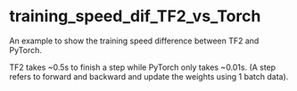 # training_speed_dif_TF2_vs_Torch
An example to show the training speed difference between TF2 and PyTorch.

TF2 takes ~0.5s to finish a step while PyTorch only takes ~0.01s. (A step refers to forward and backward and update the weights using 1 batch data).
